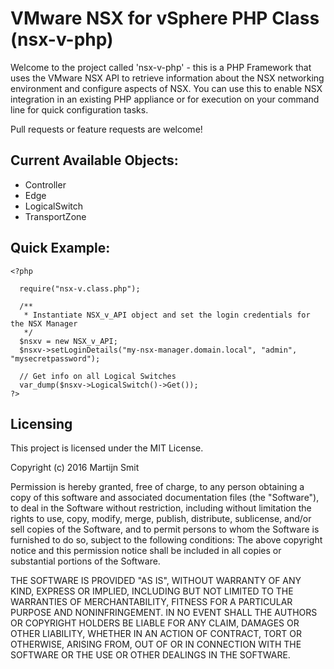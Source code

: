 VMware NSX for vSphere PHP Class (nsx-v-php)
===================

Welcome to the project called 'nsx-v-php' - this is a PHP Framework that uses the VMware NSX API to retrieve information about the NSX networking environment and configure aspects of NSX. You can use this to enable NSX integration in an existing PHP appliance or for execution on your command line for quick configuration tasks.

Pull requests or feature requests are welcome!


Current Available Objects:
---------
- Controller
- Edge
- LogicalSwitch
- TransportZone


Quick Example:
---------
```
<?php

  require("nsx-v.class.php");

  /**
   * Instantiate NSX_v_API object and set the login credentials for the NSX Manager
   */
  $nsxv = new NSX_v_API;
  $nsxv->setLoginDetails("my-nsx-manager.domain.local", "admin", "mysecretpassword");

  // Get info on all Logical Switches
  var_dump($nsxv->LogicalSwitch()->Get());
?>
```

Licensing
---------

This project is licensed under the MIT License.

Copyright (c) 2016 Martijn Smit

Permission is hereby granted, free of charge, to any person obtaining a copy
of this software and associated documentation files (the "Software"), to deal
in the Software without restriction, including without limitation the rights
to use, copy, modify, merge, publish, distribute, sublicense, and/or sell
copies of the Software, and to permit persons to whom the Software is
furnished to do so, subject to the following conditions:
The above copyright notice and this permission notice shall be included in all
copies or substantial portions of the Software.

THE SOFTWARE IS PROVIDED "AS IS", WITHOUT WARRANTY OF ANY KIND, EXPRESS OR
IMPLIED, INCLUDING BUT NOT LIMITED TO THE WARRANTIES OF MERCHANTABILITY,
FITNESS FOR A PARTICULAR PURPOSE AND NONINFRINGEMENT. IN NO EVENT SHALL THE
AUTHORS OR COPYRIGHT HOLDERS BE LIABLE FOR ANY CLAIM, DAMAGES OR OTHER
LIABILITY, WHETHER IN AN ACTION OF CONTRACT, TORT OR OTHERWISE, ARISING FROM,
OUT OF OR IN CONNECTION WITH THE SOFTWARE OR THE USE OR OTHER DEALINGS IN THE
SOFTWARE.
